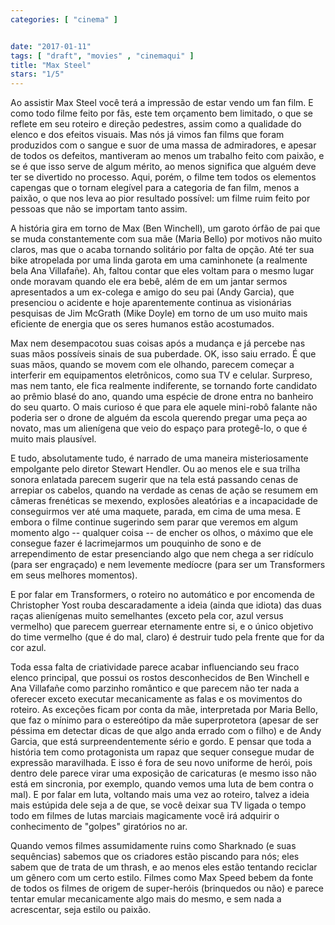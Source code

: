 ```yaml
---
categories: [ "cinema" ]


date: "2017-01-11"
tags: [ "draft", "movies" , "cinemaqui" ]
title: "Max Steel"
stars: "1/5"
---
```

Ao assistir Max Steel você terá a impressão de estar vendo um fan film. E como todo filme feito por fãs, este tem orçamento bem limitado, o que se reflete em seu roteiro e direção pedestres, assim como a qualidade do elenco e dos efeitos visuais. Mas nós já vimos fan films que foram produzidos com o sangue e suor de uma massa de admiradores, e apesar de todos os defeitos, mantiveram ao menos um trabalho feito com paixão, e se é que isso serve de algum mérito, ao menos significa que alguém deve ter se divertido no processo. Aqui, porém, o filme tem todos os elementos capengas que o tornam elegível para a categoria de fan film, menos a paixão, o que nos leva ao pior resultado possível: um filme ruim feito por pessoas que não se importam tanto assim.

A história gira em torno de Max (Ben Winchell), um garoto órfão de pai que se muda constantemente com sua mãe (Maria Bello) por motivos não muito claros, mas que o acaba tornando solitário por falta de opção. Até ter sua bike atropelada por uma linda garota em uma caminhonete (a realmente bela Ana Villafañe). Ah, faltou contar que eles voltam para o mesmo lugar onde moravam quando ele era bebê, além de em um jantar sermos apresentados a um ex-colega e amigo do seu pai (Andy Garcia), que presenciou o acidente e hoje aparentemente continua as visionárias pesquisas de Jim McGrath (Mike Doyle) em torno de um uso muito mais eficiente de energia que os seres humanos estão acostumados.

Max nem desempacotou suas coisas após a mudança e já percebe nas suas mãos possíveis sinais de sua puberdade. OK, isso saiu errado. É que suas mãos, quando se movem com ele olhando, parecem começar a interferir em equipamentos eletrônicos, como sua TV e celular. Surpreso, mas nem tanto, ele fica realmente indiferente, se tornando forte candidato ao prêmio blasé do ano, quando uma espécie de drone entra no banheiro do seu quarto. O mais curioso é que para ele aquele mini-robô falante não poderia ser o drone de alguém da escola querendo pregar uma peça ao novato, mas um alienígena que veio do espaço para protegê-lo, o que é muito mais plausível.

E tudo, absolutamente tudo, é narrado de uma maneira misteriosamente empolgante pelo diretor Stewart Hendler. Ou ao menos ele e sua trilha sonora enlatada parecem sugerir que na tela está passando cenas de arrepiar os cabelos, quando na verdade as cenas de ação se resumem em câmeras frenéticas se mexendo, explosões aleatórias e a incapacidade de conseguirmos ver até uma maquete, parada, em cima de uma mesa. E embora o filme continue sugerindo sem parar que veremos em algum momento algo -- qualquer coisa -- de encher os olhos, o máximo que ele consegue fazer é lacrimejarmos um pouquinho de sono e de arrependimento de estar presenciando algo que nem chega a ser ridículo (para ser engraçado) e nem levemente medíocre (para ser um Transformers em seus melhores momentos).

E por falar em Transformers, o roteiro no automático e por encomenda de Christopher Yost rouba descaradamente a ideia (ainda que idiota) das duas raças alienígenas muito semelhantes (exceto pela cor, azul versus vermelho) que parecem guerrear eternamente entre si, e o único objetivo do time vermelho (que é do mal, claro) é destruir tudo pela frente que for da cor azul.

Toda essa falta de criatividade parece acabar influenciando seu fraco elenco principal, que possui os rostos desconhecidos de Ben Winchell e Ana Villafañe como parzinho romântico e que parecem não ter nada a oferecer exceto executar mecanicamente as falas e os movimentos do roteiro. As exceções ficam por conta da mãe, interpretada por Maria Bello, que faz o mínimo para o estereótipo da mãe superprotetora (apesar de ser péssima em detectar dicas de que algo anda errado com o filho) e de Andy Garcia, que está surpreendentemente sério e gordo. E pensar que toda a história tem como protagonista um rapaz que sequer consegue mudar de expressão maravilhada. E isso é fora de seu novo uniforme de herói, pois dentro dele parece virar uma exposição de caricaturas (e mesmo isso não está em sincronia, por exemplo, quando vemos uma luta de bem contra o mal). E por falar em luta, voltando mais uma vez ao roteiro, talvez a ideia mais estúpida dele seja a de que, se você deixar sua TV ligada o tempo todo em filmes de lutas marciais magicamente você irá adquirir o conhecimento de "golpes" giratórios no ar.

Quando vemos filmes assumidamente ruins como Sharknado (e suas sequências) sabemos que os criadores estão piscando para nós; eles sabem que de trata de um thrash, e ao menos eles estão tentando reciclar um gênero com um certo estilo. Filmes como Max Speed bebem da fonte de todos os filmes de origem de super-heróis (brinquedos ou não) e parece tentar emular mecanicamente algo mais do mesmo, e sem nada a acrescentar, seja estilo ou paixão.
